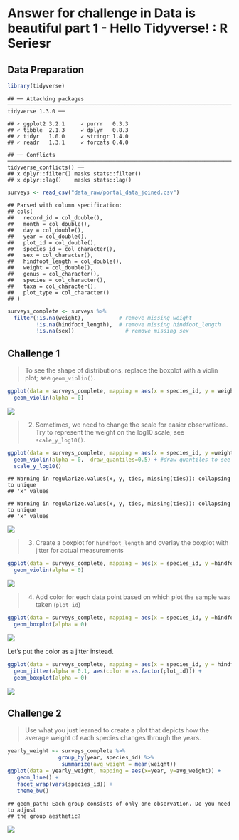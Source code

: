 Answer for challenge in Data is beautiful part 1 - Hello Tidyverse\! : R
Seriesr
================

## Data Preparation

``` r
library(tidyverse)
```

    ## ── Attaching packages ───────────────────────────────────────────────────────────────────────────────────────── tidyverse 1.3.0 ──

    ## ✓ ggplot2 3.2.1     ✓ purrr   0.3.3
    ## ✓ tibble  2.1.3     ✓ dplyr   0.8.3
    ## ✓ tidyr   1.0.0     ✓ stringr 1.4.0
    ## ✓ readr   1.3.1     ✓ forcats 0.4.0

    ## ── Conflicts ──────────────────────────────────────────────────────────────────────────────────────────── tidyverse_conflicts() ──
    ## x dplyr::filter() masks stats::filter()
    ## x dplyr::lag()    masks stats::lag()

``` r
surveys <- read_csv("data_raw/portal_data_joined.csv")
```

    ## Parsed with column specification:
    ## cols(
    ##   record_id = col_double(),
    ##   month = col_double(),
    ##   day = col_double(),
    ##   year = col_double(),
    ##   plot_id = col_double(),
    ##   species_id = col_character(),
    ##   sex = col_character(),
    ##   hindfoot_length = col_double(),
    ##   weight = col_double(),
    ##   genus = col_character(),
    ##   species = col_character(),
    ##   taxa = col_character(),
    ##   plot_type = col_character()
    ## )

``` r
surveys_complete <- surveys %>%
  filter(!is.na(weight),           # remove missing weight
         !is.na(hindfoot_length),  # remove missing hindfoot_length
         !is.na(sex))                # remove missing sex
```

## Challenge 1

> To see the shape of distributions, replace the boxplot with a violin
> plot; see
`geom_violin()`.

``` r
ggplot(data = surveys_complete, mapping = aes(x = species_id, y = weight)) +
  geom_violin(alpha = 0)
```

![](R4thMeeting_answer_files/figure-gfm/unnamed-chunk-2-1.png)<!-- -->

> 2.  Sometimes, we need to change the scale for easier observations.
>     Try to represent the weight on the log10 scale; see
>     `scale_y_log10()`.

``` r
ggplot(data = surveys_complete, mapping = aes(x = species_id, y =weight)) +
  geom_violin(alpha = 0,  draw_quantiles=0.5) + #draw quantiles to see the median
  scale_y_log10()
```

    ## Warning in regularize.values(x, y, ties, missing(ties)): collapsing to unique
    ## 'x' values
    
    ## Warning in regularize.values(x, y, ties, missing(ties)): collapsing to unique
    ## 'x' values

![](R4thMeeting_answer_files/figure-gfm/unnamed-chunk-3-1.png)<!-- -->

> 3.  Create a boxplot for `hindfoot_length` and overlay the boxplot
>     with jitter for actual
measurements

``` r
ggplot(data = surveys_complete, mapping = aes(x = species_id, y =hindfoot_length)) +
  geom_violin(alpha = 0)
```

![](R4thMeeting_answer_files/figure-gfm/unnamed-chunk-4-1.png)<!-- -->

> 4.  Add color for each data point based on which plot the sample was
>     taken
(`plot_id`)

``` r
ggplot(data = surveys_complete, mapping = aes(x = species_id, y =hindfoot_length, color=as.factor(plot_id))) +
  geom_boxplot(alpha = 0)
```

![](R4thMeeting_answer_files/figure-gfm/unnamed-chunk-5-1.png)<!-- -->

Let’s put the color as a jitter
instead.

``` r
ggplot(data = surveys_complete, mapping = aes(x = species_id, y = hindfoot_length)) +
  geom_jitter(alpha = 0.1, aes(color = as.factor(plot_id))) +
  geom_boxplot(alpha = 0)
```

![](R4thMeeting_answer_files/figure-gfm/unnamed-chunk-6-1.png)<!-- -->

## Challenge 2

> Use what you just learned to create a plot that depicts how the
> average weight of each species changes through the years.

``` r
yearly_weight <- surveys_complete %>%
                group_by(year, species_id) %>%
                 summarize(avg_weight = mean(weight))
ggplot(data = yearly_weight, mapping = aes(x=year, y=avg_weight)) +
   geom_line() +
   facet_wrap(vars(species_id)) +
   theme_bw()
```

    ## geom_path: Each group consists of only one observation. Do you need to adjust
    ## the group aesthetic?

![](R4thMeeting_answer_files/figure-gfm/unnamed-chunk-7-1.png)<!-- -->
